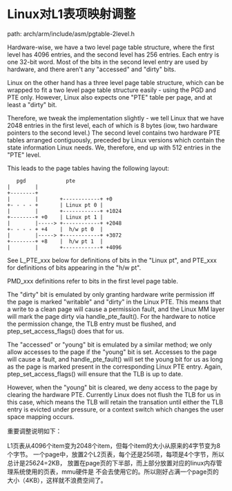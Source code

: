 Linux对L1表项映射调整
========================================

path: arch/arm/include/asm/pgtable-2level.h

Hardware-wise, we have a two level page table structure, where the first
level has 4096 entries, and the second level has 256 entries.  Each entry
is one 32-bit word.  Most of the bits in the second level entry are used
by hardware, and there aren't any "accessed" and "dirty" bits.

Linux on the other hand has a three level page table structure, which can
be wrapped to fit a two level page table structure easily - using the PGD
and PTE only.  However, Linux also expects one "PTE" table per page, and
at least a "dirty" bit.

Therefore, we tweak the implementation slightly - we tell Linux that we
have 2048 entries in the first level, each of which is 8 bytes (iow, two
hardware pointers to the second level.)  The second level contains two
hardware PTE tables arranged contiguously, preceded by Linux versions
which contain the state information Linux needs.  We, therefore, end up
with 512 entries in the "PTE" level.

This leads to the page tables having the following layout:

```
   pgd             pte
|        |
+--------+
|        |       +------------+ +0
+- - - - +       | Linux pt 0 |
|        |       +------------+ +1024
+--------+ +0    | Linux pt 1 |
|        |-----> +------------+ +2048
+- - - - + +4    |  h/w pt 0  |
|        |-----> +------------+ +3072
+--------+ +8    |  h/w pt 1  |
|        |       +------------+ +4096
```

See L_PTE_xxx below for definitions of bits in the "Linux pt", and
PTE_xxx for definitions of bits appearing in the "h/w pt".

PMD_xxx definitions refer to bits in the first level page table.

The "dirty" bit is emulated by only granting hardware write permission
iff the page is marked "writable" and "dirty" in the Linux PTE.  This
means that a write to a clean page will cause a permission fault, and
the Linux MM layer will mark the page dirty via handle_pte_fault().
For the hardware to notice the permission change, the TLB entry must
be flushed, and ptep_set_access_flags() does that for us.

The "accessed" or "young" bit is emulated by a similar method; we only
allow accesses to the page if the "young" bit is set.  Accesses to the
page will cause a fault, and handle_pte_fault() will set the young bit
for us as long as the page is marked present in the corresponding Linux
PTE entry.  Again, ptep_set_access_flags() will ensure that the TLB is
up to date.

However, when the "young" bit is cleared, we deny access to the page
by clearing the hardware PTE.  Currently Linux does not flush the TLB
for us in this case, which means the TLB will retain the transation
until either the TLB entry is evicted under pressure, or a context
switch which changes the user space mapping occurs.

重要调整说明如下：

L1页表从4096个item变为2048个item，但每个item的大小从原来的4字节变为8个字节。
一个page中，放置2个L2页表，每个还是256项，每项是4个字节，所以总计是256*2*4=2KB，
放置在page页的下半部，而上部分放置对应的linux内存管理系统使用的页表，mmu硬件是
不会去使用它的。所以刚好占满一个page页的大小（4KB），这样就不浪费空间了。